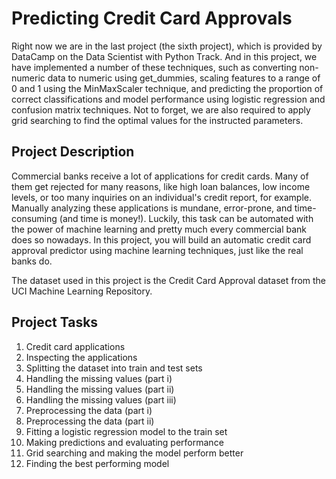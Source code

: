 
# Predicting Credit Card Approvals

Right now we are in the last project (the sixth project), which is provided by DataCamp on the Data Scientist with Python Track. And in this project, we have implemented a number of these techniques, such as converting non-numeric data to numeric using get_dummies, scaling features to a range of 0 and 1 using the MinMaxScaler technique, and predicting the proportion of correct classifications and model performance using logistic regression and confusion matrix techniques. Not to forget, we are also required to apply grid searching to find the optimal values for the instructed parameters.
## Project Description

Commercial banks receive a lot of applications for credit cards. Many of them get rejected for many reasons, like high loan balances, low income levels, or too many inquiries on an individual's credit report, for example. Manually analyzing these applications is mundane, error-prone, and time-consuming (and time is money!). Luckily, this task can be automated with the power of machine learning and pretty much every commercial bank does so nowadays. In this project, you will build an automatic credit card approval predictor using machine learning techniques, just like the real banks do.

The dataset used in this project is the Credit Card Approval dataset from the UCI Machine Learning Repository.
## Project Tasks

1. Credit card applications
2. Inspecting the applications
3. Splitting the dataset into train and test sets
4. Handling the missing values (part i)
5. Handling the missing values (part ii)
6. Handling the missing values (part iii)
7. Preprocessing the data (part i)
8. Preprocessing the data (part ii)
9. Fitting a logistic regression model to the train set
10. Making predictions and evaluating performance
11. Grid searching and making the model perform better
12. Finding the best performing model